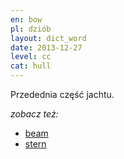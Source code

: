 ```yaml
---
en: bow
pl: dziób
layout: dict_word
date: 2013-12-27
level: cc
cat: hull
---
```


Przedednia część jachtu.

*zobacz też:*

* [beam](/dict/beam.html)
* [stern](/dict/stern.html)

